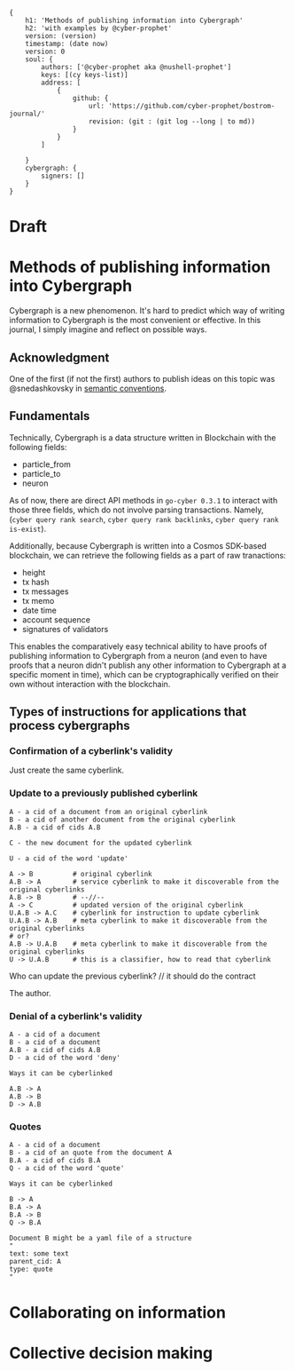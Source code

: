 ```nu
{ 
    h1: 'Methods of publishing information into Cybergraph'
    h2: 'with examples by @cyber-prophet' 
    version: (version) 
    timestamp: (date now) 
    version: 0
    soul: {
        authors: ['@cyber-prophet aka @nushell-prophet']
        keys: [(cy keys-list)]
        address: [
            {
                github: {
                    url: 'https://github.com/cyber-prophet/bostrom-journal/'
                    revision: (git : (git log --long | to md))
                }
            }
        ]

    }
    cybergraph: {
        signers: []
    }
}

```

# Draft

# Methods of publishing information into Cybergraph

Cybergraph is a new phenomenon. It's hard to predict which way of writing information to Cybergraph is the most convenient or effective. In this journal, I simply imagine and reflect on possible ways.

## Acknowledgment

One of the first (if not the first) authors to publish ideas on this topic was @snedashkovsky in [semantic conventions](https://github.com/Snedashkovsky/cyber-semantic-conventions).

## Fundamentals

Technically, Cybergraph is a data structure written in Blockchain with the following fields:

- particle_from
- particle_to
- neuron

As of now, there are direct API methods in `go-cyber 0.3.1` to interact with those three fields, which do not involve parsing transactions. Namely, (`cyber query rank search`, `cyber query rank backlinks`, `cyber query rank is-exist`).

Additionally, because Cybergraph is written into a Cosmos SDK-based blockchain, we can retrieve the following fields as a part of raw tranactions:

- height
- tx hash
- tx messages
- tx memo
- date time
- account sequence
- signatures of validators

This enables the comparatively easy technical ability to have proofs of publishing information to Cybergraph from a neuron (and even to have proofs that a neuron didn't publish any other information to Cybergraph at a specific moment in time), which can be cryptographically verified on their own without interaction with the blockchain.

## Types of instructions for applications that process cybergraphs

### Confirmation of a cyberlink's validity

Just create the same cyberlink.

### Update to a previously published cyberlink

```
A - a cid of a document from an original cyberlink
B - a cid of another document from the original cyberlink
A.B - a cid of cids A.B

C - the new document for the updated cyberlink

U - a cid of the word 'update'

A -> B          # original cyberlink
A.B -> A        # service cyberlink to make it discoverable from the original cyberlinks
A.B -> B        # --//--
A -> C          # updated version of the original cyberlink
U.A.B -> A.C    # cyberlink for instruction to update cyberlink
U.A.B -> A.B    # meta cyberlink to make it discoverable from the original cyberlinks
# or?
A.B -> U.A.B    # meta cyberlink to make it discoverable from the original cyberlinks
U -> U.A.B      # this is a classifier, how to read that cyberlink
```

Who can update the previous cyberlink?
// it should do the contract

The author.

### Denial of a cyberlink's validity

```
A - a cid of a document
B - a cid of a document
A.B - a cid of cids A.B
D - a cid of the word 'deny'

Ways it can be cyberlinked

A.B -> A
A.B -> B
D -> A.B
```

### Quotes

```
A - a cid of a document
B - a cid of an quote from the document A
B.A - a cid of cids B.A
Q - a cid of the word 'quote'

Ways it can be cyberlinked

B -> A
B.A -> A
B.A -> B
Q -> B.A

Document B might be a yaml file of a structure
"
text: some text
parent_cid: A
type: quote
"
```

# Collaborating on information

# Collective decision making

```nu
```
